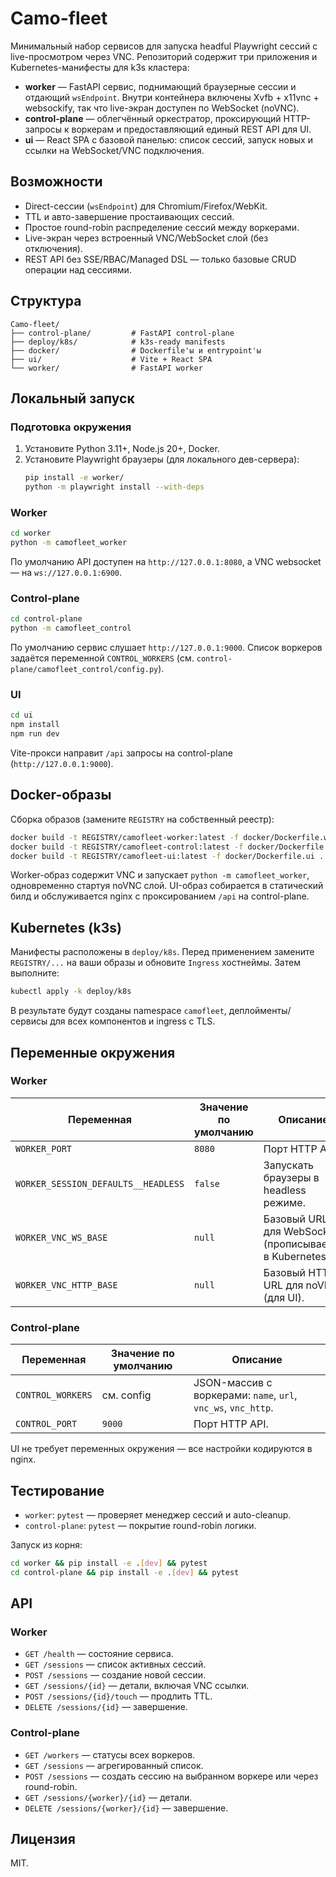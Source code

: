 # Camo-fleet

Минимальный набор сервисов для запуска headful Playwright сессий с live-просмотром через VNC.
Репозиторий содержит три приложения и Kubernetes-манифесты для k3s кластера:

- **worker** — FastAPI сервис, поднимающий браузерные сессии и отдающий `wsEndpoint`. Внутри контейнера
  включены Xvfb + x11vnc + websockify, так что live-экран доступен по WebSocket (noVNC).
- **control-plane** — облегчённый оркестратор, проксирующий HTTP-запросы к воркерам и предоставляющий
  единый REST API для UI.
- **ui** — React SPA с базовой панелью: список сессий, запуск новых и ссылки на WebSocket/VNC подключения.

## Возможности

- Direct-сессии (`wsEndpoint`) для Chromium/Firefox/WebKit.
- TTL и авто-завершение простаивающих сессий.
- Простое round-robin распределение сессий между воркерами.
- Live-экран через встроенный VNC/WebSocket слой (без отключения).
- REST API без SSE/RBAC/Managed DSL — только базовые CRUD операции над сессиями.

## Структура

```
Camo-fleet/
├── control-plane/         # FastAPI control-plane
├── deploy/k8s/            # k3s-ready manifests
├── docker/                # Dockerfile'ы и entrypoint'ы
├── ui/                    # Vite + React SPA
└── worker/                # FastAPI worker
```

## Локальный запуск

### Подготовка окружения

1. Установите Python 3.11+, Node.js 20+, Docker.
2. Установите Playwright браузеры (для локального дев-сервера):
   ```bash
   pip install -e worker/
   python -m playwright install --with-deps
   ```

### Worker

```bash
cd worker
python -m camofleet_worker
```

По умолчанию API доступен на `http://127.0.0.1:8080`, а VNC websocket — на `ws://127.0.0.1:6900`.

### Control-plane

```bash
cd control-plane
python -m camofleet_control
```

По умолчанию сервис слушает `http://127.0.0.1:9000`. Список воркеров задаётся переменной `CONTROL_WORKERS`
(см. `control-plane/camofleet_control/config.py`).

### UI

```bash
cd ui
npm install
npm run dev
```

Vite-прокси направит `/api` запросы на control-plane (`http://127.0.0.1:9000`).

## Docker-образы

Сборка образов (замените `REGISTRY` на собственный реестр):

```bash
docker build -t REGISTRY/camofleet-worker:latest -f docker/Dockerfile.worker .
docker build -t REGISTRY/camofleet-control:latest -f docker/Dockerfile.control .
docker build -t REGISTRY/camofleet-ui:latest -f docker/Dockerfile.ui .
```

Worker-образ содержит VNC и запускает `python -m camofleet_worker`, одновременно стартуя noVNC слой.
UI-образ собирается в статический билд и обслуживается nginx с проксированием `/api` на control-plane.

## Kubernetes (k3s)

Манифесты расположены в `deploy/k8s`. Перед применением замените `REGISTRY/...` на ваши образы и
обновите `Ingress` хостнеймы. Затем выполните:

```bash
kubectl apply -k deploy/k8s
```

В результате будут созданы namespace `camofleet`, деплойменты/сервисы для всех компонентов и ingress с TLS.

## Переменные окружения

### Worker

| Переменная              | Значение по умолчанию | Описание                                   |
| ----------------------- | --------------------- | ------------------------------------------ |
| `WORKER_PORT`           | `8080`                | Порт HTTP API.                             |
| `WORKER_SESSION_DEFAULTS__HEADLESS` | `false` | Запускать браузеры в headless режиме.      |
| `WORKER_VNC_WS_BASE`    | `null`                | Базовый URL для WebSocket (прописывается в Kubernetes). |
| `WORKER_VNC_HTTP_BASE`  | `null`                | Базовый HTTP URL для noVNC (для UI).       |

### Control-plane

| Переменная         | Значение по умолчанию | Описание                                         |
| ------------------ | --------------------- | ------------------------------------------------ |
| `CONTROL_WORKERS`  | см. config            | JSON-массив с воркерами: `name`, `url`, `vnc_ws`, `vnc_http`. |
| `CONTROL_PORT`     | `9000`                | Порт HTTP API.                                   |

UI не требует переменных окружения — все настройки кодируются в nginx.

## Тестирование

- `worker`: `pytest` — проверяет менеджер сессий и auto-cleanup.
- `control-plane`: `pytest` — покрытие round-robin логики.

Запуск из корня:

```bash
cd worker && pip install -e .[dev] && pytest
cd control-plane && pip install -e .[dev] && pytest
```

## API

### Worker

- `GET /health` — состояние сервиса.
- `GET /sessions` — список активных сессий.
- `POST /sessions` — создание новой сессии.
- `GET /sessions/{id}` — детали, включая VNC ссылки.
- `POST /sessions/{id}/touch` — продлить TTL.
- `DELETE /sessions/{id}` — завершение.

### Control-plane

- `GET /workers` — статусы всех воркеров.
- `GET /sessions` — агрегированный список.
- `POST /sessions` — создать сессию на выбранном воркере или через round-robin.
- `GET /sessions/{worker}/{id}` — детали.
- `DELETE /sessions/{worker}/{id}` — завершение.

## Лицензия

MIT.
